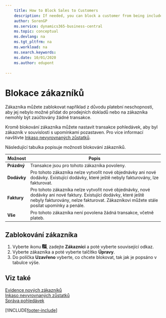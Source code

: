 ```yaml
---
    title: How to Block Sales to Customers
    description: If needed, you can block a customer from being included on sales documents and other sales transactions.
    author: SorenGP
    ms.service: dynamics365-business-central
    ms.topic: conceptual
    ms.devlang: na
    ms.tgt_pltfrm: na
    ms.workload: na
    ms.search.keywords:
    ms.date: 10/01/2020
    ms.author: edupont

---
```

# Blokace zákazníků
Zákazníka můžete zablokovat například z důvodu platební neschopnosti, aby jej nebylo možné přidat do prodejních dokladů nebo na zákazníka nemohly být zaúčtovány žádné transakce.

Kromě blokování zákazníka můžete nastavit transakce pohledávek, aby byl zákazník v souvislosti s upomínkami pozastaven. Pro více informací navštivte [Inkaso nevyrovnaných zůstatků](receivables-collect-outstanding-balances.md).

Následující tabulka popisuje možnosti blokování zákazníků.

| Možnost | Popis |
|--------------------|------------|  
| **Prázdný** | Transakce jsou pro tohoto zákazníka povoleny. |
| **Dodávky** | Pro tohoto zákazníka nelze vytvořit nové objednávky ani nové dodávky. Existující dodávky, které ještě nebyly fakturovány, lze fakturovat. |
| **Faktury** | Pro tohoto zákazníka nelze vytvořit nové objednávky, nové dodávky ani nové faktury. Existující dodávky, které ještě nebyly fakturovány, nelze fakturovat. Zákazníkovi můžete stále posílat upomínky a penále. |
| **Vše** | Pro tohoto zákazníka není povolena žádná transakce, včetně plateb. |

## Zablokování zákazníka
1. Vyberte ikonu ![Žárovky, která otevře funkci Řekněte mi](media/ui-search/search_small.png "Řekněte mi, co chcete dělat"), zadejte **Zákazníci** a poté vyberte související odkaz.
2. Vyberte zákazníka a poté vyberte talčítko **Úpravy**.
3. Do políčka **Uzavřeno** vyberte, co chcete blokovat, tak jak je popsáno v tabulce výše.

## Viz také
[Evidence nových zákazníků](sales-how-register-new-customers.md)  
[Inkaso nevyrovnaných zůstatků](receivables-collect-outstanding-balances.md)  
[Správa pohledávek](receivables-manage-receivables.md)


[!INCLUDE[footer-include](includes/footer-banner.md)]